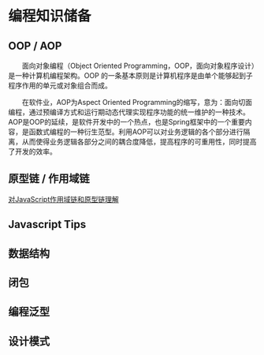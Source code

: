 # 编程知识储备

## OOP / AOP

&ensp;&ensp;&ensp;&ensp;面向对象编程（Object Oriented Programming，OOP，面向对象程序设计）是一种计算机编程架构。OOP 的一条基本原则是计算机程序是由单个能够起到子程序作用的单元或对象组合而成。

&ensp;&ensp;&ensp;&ensp;在软件业，AOP为Aspect Oriented Programming的缩写，意为：面向切面编程，通过预编译方式和运行期动态代理实现程序功能的统一维护的一种技术。AOP是OOP的延续，是软件开发中的一个热点，也是Spring框架中的一个重要内容，是函数式编程的一种衍生范型。利用AOP可以对业务逻辑的各个部分进行隔离，从而使得业务逻辑各部分之间的耦合度降低，提高程序的可重用性，同时提高了开发的效率。

## 原型链 / 作用域链

[对JavaScript作用域链和原型链理解](https://www.jianshu.com/p/30cdc9d53a56)

## Javascript Tips

## 数据结构

## 闭包

## 编程泛型

## 设计模式